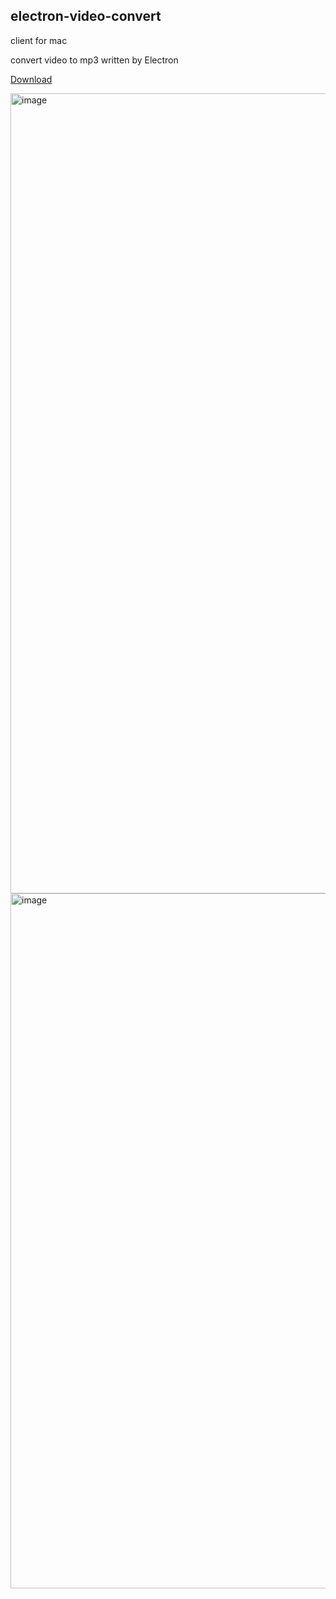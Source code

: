 ## electron-video-convert
client for mac 

convert video to mp3 written by Electron 


[Download](https://pipelines.actions.githubusercontent.com/serviceHosts/8751b539-06cd-40aa-8aa0-5a8e562f7b49/_apis/pipelines/1/runs/4/signedartifactscontent?artifactName=electron-video-convert.pkg&urlExpires=2023-07-19T03%3A26%3A23.6086201Z&urlSigningMethod=HMACV2&urlSignature=RAJkDmz4n43sqCAwGNgc%2FBSk%2BuyoIjMzI2%2FAauvt8AI%3D)

<img width="1280" alt="image" src="https://github.com/qiudaoermu/Video-to-Audio-client/assets/13454418/e4ccb9b7-b6e9-4097-a4e6-ccfc938b2a40">

<img width="1112" alt="image" src="https://github.com/qiudaoermu/Video-to-Audio-client/assets/13454418/cc6c7e8e-7318-477e-945a-a2d2c93c145c">
